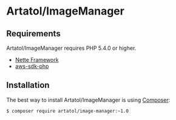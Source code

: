 Artatol/ImageManager
======

Requirements
------------

Artatol/ImageManager requires PHP 5.4.0 or higher.

- [Nette Framework](https://github.com/nette/nette)
- [aws-sdk-php](https://github.com/aws/aws-sdk-php)


Installation
------------

The best way to install Artatol/ImageManager is using  [Composer](http://getcomposer.org/):

```sh
$ composer require artatol/image-manager:~1.0
```
